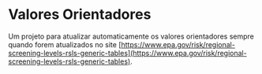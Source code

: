 # Valores Orientadores

Um projeto para atualizar automaticamente os valores orientadores sempre quando forem atualizados no site [https://www.epa.gov/risk/regional-screening-levels-rsls-generic-tables](https://www.epa.gov/risk/regional-screening-levels-rsls-generic-tables).

